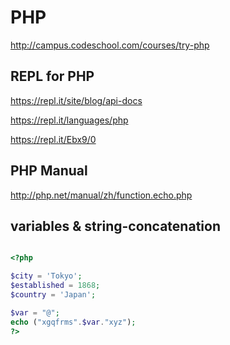 # PHP

http://campus.codeschool.com/courses/try-php



## REPL for PHP

https://repl.it/site/blog/api-docs  


https://repl.it/languages/php  

https://repl.it/Ebx9/0  


## PHP Manual

http://php.net/manual/zh/function.echo.php

## variables & string-concatenation

```php

<?php

$city = 'Tokyo';
$established = 1868;
$country = 'Japan';

$var = "@";
echo ("xgqfrms".$var."xyz");
?>

``` 






